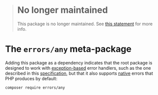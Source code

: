 > # No longer maintained
>
> This package is no longer maintained. See [this statement] for more info.
>
> [this statement]: https://gist.github.com/ezzatron/713a548735febe3d76f8ca831bc895c0

# The `errors/any` meta-package

Adding this package as a dependency indicates that the root package is designed
to work with [exception-based] error handlers, such as the one described in this
[specification], but that it also supports [native] errors that PHP produces by
default:

    composer require errors/any

[exception-based]: https://github.com/php-errors/exceptions
[native]: https://github.com/php-errors/native
[specification]: https://github.com/php-errors/specification/blob/master/exception-based-error-handler.md

